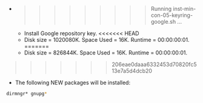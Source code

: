 * >>>>>>>>> Running inst-min-con-05-keyring-google.sh ...
  * Install Google repository key.
<<<<<<< HEAD
  * Disk size = 1020080K. Space Used = 16K. Runtime = 00:00:00:01.
=======
  * Disk size = 826844K. Space Used = 16K. Runtime = 00:00:00:01.
>>>>>>> 206eae0daaa6332453d70820fc513e7a5d4dcb20
  * The following NEW packages will be installed:
  ```bash
dirmngr* gnupg*
  ```
